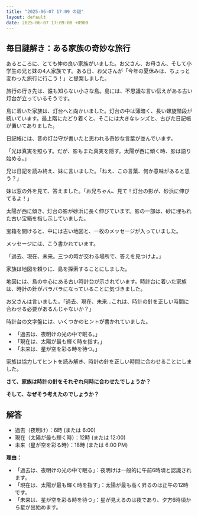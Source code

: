 ```yaml
---
title: "2025-06-07 17:09 の謎"
layout: default
date: 2025-06-07 17:09:00 +0900
---
```

## 毎日謎解き：ある家族の奇妙な旅行

あるところに、とても仲の良い家族がいました。お父さん、お母さん、そして小学生の兄と妹の4人家族です。ある日、お父さんが「今年の夏休みは、ちょっと変わった旅行に行こう！」と提案しました。

旅行の行き先は、誰も知らない小さな島。島には、不思議な言い伝えがある古い灯台が立っているそうです。

島に着いた家族は、灯台へと向かいました。灯台の中は薄暗く、長い螺旋階段が続いています。最上階にたどり着くと、そこには大きなレンズと、古びた日記帳が置いてありました。

日記帳には、昔の灯台守が書いたと思われる奇妙な言葉が並んでいます。

「光は真実を照らす。だが、影もまた真実を隠す。太陽が西に傾く時、影は語り始める。」

兄は日記を読み終え、妹に言いました。「ねえ、この言葉、何か意味があると思う？」

妹は窓の外を見て、答えました。「お兄ちゃん、見て！灯台の影が、砂浜に伸びてるよ！」

太陽が西に傾き、灯台の影が砂浜に長く伸びています。影の一部は、砂に埋もれた古い宝箱を指し示していました。

宝箱を開けると、中には古い地図と、一枚のメッセージが入っていました。

メッセージには、こう書かれています。

「過去、現在、未来。三つの時が交わる場所で、答えを見つけよ。」

家族は地図を頼りに、島を探索することにしました。

地図には、島の中心にある古い時計台が示されています。時計台に着いた家族は、時計の針がバラバラになっていることに気づきました。

お父さんは言いました。「過去、現在、未来…これは、時計の針を正しい時間に合わせる必要があるんじゃないか？」

時計台の文字盤には、いくつかのヒントが書かれていました。

*   「過去は、夜明けの光の中で眠る。」
*   「現在は、太陽が最も輝く時を指す。」
*   「未来は、星が空を彩る時を待つ。」

家族は協力してヒントを読み解き、時計の針を正しい時間に合わせることにしました。

**さて、家族は時計の針をそれぞれ何時に合わせたでしょうか？**

**そして、なぜそう考えたのでしょうか？**

## 解答

*   過去（夜明け）：6時 (または 6:00)
*   現在（太陽が最も輝く時）：12時 (または 12:00)
*   未来（星が空を彩る時）：18時 (または 6:00 PM)

**理由：**

*   「過去は、夜明けの光の中で眠る」：夜明けは一般的に午前6時頃と認識されます。
*   「現在は、太陽が最も輝く時を指す」：太陽が最も高く昇るのは正午の12時です。
*   「未来は、星が空を彩る時を待つ」：星が見えるのは夜であり、夕方6時頃から星が出始めます。
